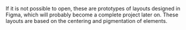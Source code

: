 If it is not possible to open, these are prototypes of layouts designed in Figma, which will probably become a complete project later on. These layouts are based on the centering and pigmentation of elements.
